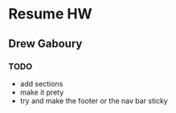 # Resume HW

## Drew Gaboury

### TODO

-   add sections
-   make it prety
-   try and make the footer or the nav bar sticky
